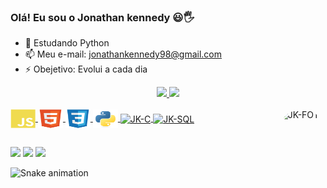 ### Olá! Eu sou o Jonathan kennedy 😃🖐

- 🌱 Estudando Python
- 📫 Meu e-mail: jonathankennedy98@gmail.com
- ⚡ Obejetivo: Evolui a cada dia

<div align="center">
  <a href="https://github.com/jonathanestudante">
<img height="100em" src="https://githubreadmestats.vercel.app/api?username=jonathanestudante&show_icons=true&theme=tokyonight&include_all_commits=true&count_private=true"/>
<img height="180em" src="https://github-readme-stats.vercel.app/api/top-langs/?username=jonathanestudante&layout=compact&langs_count=7&theme=tokyonight"/>
</div>

<div style="display: inline_block"><br>
  <img align="center" alt="JK-Js" height="30" width="40" src="https://raw.githubusercontent.com/devicons/devicon/master/icons/javascript/javascript-plain.svg">
  <img align="center" alt="JK-HTML" height="30" width="40" src="https://raw.githubusercontent.com/devicons/devicon/master/icons/html5/html5-original.svg">
  <img align="center" alt="JK-CSS" height="30" width="40" src="https://raw.githubusercontent.com/devicons/devicon/master/icons/css3/css3-original.svg">
  <img align="center" alt="JK-Python" height="30" width="40" src="https://raw.githubusercontent.com/devicons/devicon/master/icons/python/python-original.svg">
  <img align="center" alt="JK-C" height="30" width="40" src="https://cdn.jsdelivr.net/gh/devicons/devicon/icons/c/c-original.svg">
  <img align="center" alt="JK-SQL" height="40" width="50" src="https://cdn.jsdelivr.net/gh/devicons/devicon/icons/sqlite/sqlite-original-wordmark.svg">
  <img align="right" alt="JK-FOTO" height="150" style="border-radius:50px;" src="https://cdna.artstation.com/p/assets/images/images/020/145/862/20190823065124/smaller_square/maria-kahramanova-1920-3.jpg?1566561085">
</div>

  ##
  
<div
  <a href="https://instagram.com/rafaballerini" target="_blank"><img src="https://img.shields.io/badge/-Instagram-%23E4405F?style=for-the-badge&logo=instagram&logoColor=white" target="_blank"></a>
 <a href="https://discord.gg/wagxzStdcR" target="_blank"><img src="https://img.shields.io/badge/Discord-7289DA?style=for-the-badge&logo=discord&logoColor=white" target="_blank"></a> 
  <a href = "mailto:contatorafaballerini@gmail.com"><img src="https://img.shields.io/badge/-Gmail-%23333?style=for-the-badge&logo=gmail&logoColor=white" target="_blank"></a>
  
   ![Snake animation](https://github.com/jonathanestudante/jonathanestudante/blob/output/github-contribution-grid-snake.svg)
   
</div>
